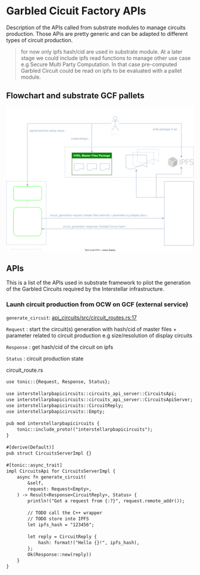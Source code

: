 # Garbled Cicuit Factory APIs

Description of the APIs called from substrate modules to manage circuits production. Those APis are pretty generic and can be adapted to different types of circuit production.

> for now only ipfs hash/cid are used in substrate module. At a later stage we could include ipfs read functions to manage other use case e.g Secure Multi Party Computation. In that case pre-computed Garbled Circuit could be read on ipfs to be evaluated with a pallet module.

## Flowchart and  substrate GCF pallets

![FC GCF pallets](./fig/GCF-Substrate.svg)


## APIs
This is a list of the APIs used in substrate framework to pilot the generation of the Garbled Circuits required  by the Interstellar infrastructure.

### Launh circuit production from OCW on GCF (external service)

`generate_circuit`: [api_circuits/src/circuit_routes.rs:17](https://github.com/Interstellar-Network/api_circuits/blob/main/src/circuits_routes.rs#L17)

`Request`   : start the circuit(s) generation with hash/cid  of master files + parameter related to circuit production e.g size/resolution of display circuits

`Response`  : get hash/cid of the circuit on ipfs

`Status`    : circuit production state




circuit_route.rs

```rust,editable
use tonic::{Request, Response, Status};

use interstellarpbapicircuits::circuits_api_server::CircuitsApi;
use interstellarpbapicircuits::circuits_api_server::CircuitsApiServer;
use interstellarpbapicircuits::CircuitReply;
use interstellarpbapicircuits::Empty;

pub mod interstellarpbapicircuits {
    tonic::include_proto!("interstellarpbapicircuits");
}

#[derive(Default)]
pub struct CircuitsServerImpl {}

#[tonic::async_trait]
impl CircuitsApi for CircuitsServerImpl {
    async fn generate_circuit(
        &self,
        request: Request<Empty>,
    ) -> Result<Response<CircuitReply>, Status> {
        println!("Got a request from {:?}", request.remote_addr());

        // TODO call the C++ wrapper
        // TODO store into IPFS
        let ipfs_hash = "123456";

        let reply = CircuitReply {
            hash: format!("Hello {}!", ipfs_hash),
        };
        Ok(Response::new(reply))
    }
}
```
